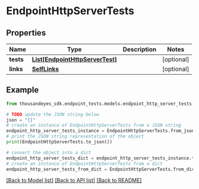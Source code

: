 # EndpointHttpServerTests


## Properties

Name | Type | Description | Notes
------------ | ------------- | ------------- | -------------
**tests** | [**List[EndpointHttpServerTest]**](EndpointHttpServerTest.md) |  | [optional] 
**links** | [**SelfLinks**](SelfLinks.md) |  | [optional] 

## Example

```python
from thousandeyes_sdk.endpoint_tests.models.endpoint_http_server_tests import EndpointHttpServerTests

# TODO update the JSON string below
json = "{}"
# create an instance of EndpointHttpServerTests from a JSON string
endpoint_http_server_tests_instance = EndpointHttpServerTests.from_json(json)
# print the JSON string representation of the object
print(EndpointHttpServerTests.to_json())

# convert the object into a dict
endpoint_http_server_tests_dict = endpoint_http_server_tests_instance.to_dict()
# create an instance of EndpointHttpServerTests from a dict
endpoint_http_server_tests_from_dict = EndpointHttpServerTests.from_dict(endpoint_http_server_tests_dict)
```
[[Back to Model list]](../README.md#documentation-for-models) [[Back to API list]](../README.md#documentation-for-api-endpoints) [[Back to README]](../README.md)


